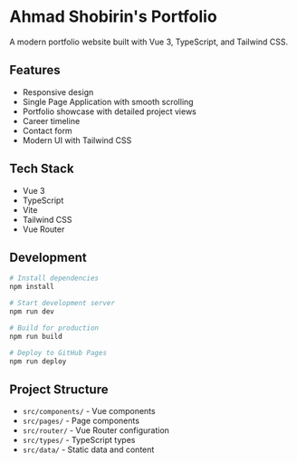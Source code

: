 # Ahmad Shobirin's Portfolio

A modern portfolio website built with Vue 3, TypeScript, and Tailwind CSS.

## Features

- Responsive design
- Single Page Application with smooth scrolling
- Portfolio showcase with detailed project views
- Career timeline
- Contact form
- Modern UI with Tailwind CSS

## Tech Stack

- Vue 3
- TypeScript
- Vite
- Tailwind CSS
- Vue Router

## Development

```bash
# Install dependencies
npm install

# Start development server
npm run dev

# Build for production
npm run build

# Deploy to GitHub Pages
npm run deploy
```

## Project Structure

- `src/components/` - Vue components
- `src/pages/` - Page components
- `src/router/` - Vue Router configuration
- `src/types/` - TypeScript types
- `src/data/` - Static data and content